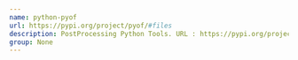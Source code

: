 ```yaml
---
name: python-pyof
url: https://pypi.org/project/pyof/#files
description: PostProcessing Python Tools. URL : https://pypi.org/project/pyof/#files Groups : None
group: None
---
```

